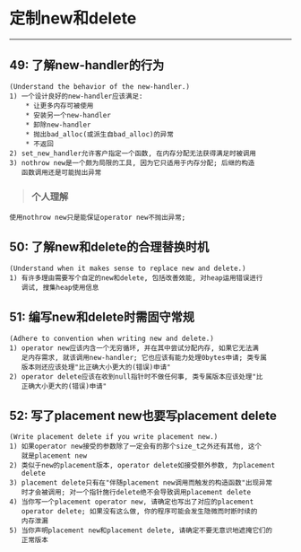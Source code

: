 # **定制new和delete** #
***


## **49: 了解new-handler的行为** ##
    (Understand the behavior of the new-handler.)
    1) 一个设计良好的new-handler应该满足:
        * 让更多内存可被使用
        * 安装另一个new-handler
        * 卸除new-handler
        * 抛出bad_alloc(或派生自bad_alloc)的异常
        * 不返回
    2) set_new_handler允许客户指定一个函数, 在内存分配无法获得满足时被调用
    3) nothrow new是一个颇为局限的工具, 因为它只适用于内存分配; 后继的构造
       函数调用还是可能抛出异常
> ### **个人理解**
    使用nothrow new只是能保证operator new不抛出异常;


## **50: 了解new和delete的合理替换时机** ##
    (Understand when it makes sense to replace new and delete.)
    1) 有许多理由需要写个自定的new和delete, 包括改善效能, 对heap运用错误进行
       调试, 搜集heap使用信息



## **51: 编写new和delete时需固守常规** ##
    (Adhere to convention when writing new and delete.)
    1) operator new应该内含一个无穷循环, 并在其中尝试分配内存, 如果它无法满
       足内存需求, 就该调用new-handler; 它也应该有能力处理0bytes申请; 类专属
       版本则还应该处理"比正确大小更大的(错误)申请"
    2) operator delete应该在收到null指针时不做任何事, 类专属版本应该处理"比
       正确大小更大的(错误)申请"




## **52: 写了placement new也要写placement delete** ##
    (Write placement delete if you write placement new.)
    1) 如果operator new接受的参数除了一定会有的那个size_t之外还有其他, 这个
       就是placement new
    2) 类似于new的placement版本, operator delete如接受额外参数, 为placement
       delete
    3) placement delete只有在"伴随placement new调用而触发的构造函数"出现异常
       时才会被调用; 对一个指针施行delete绝不会导致调用placement delete
    4) 当你写一个placement operator new, 请确定也写出了对应的placement 
       operator delete; 如果没有这么做, 你的程序可能会发生隐微而时断时续的
       内存泄漏
    5) 当你声明placement new和placement delete, 请确定不要无意识地遮掩它们的
       正常版本
